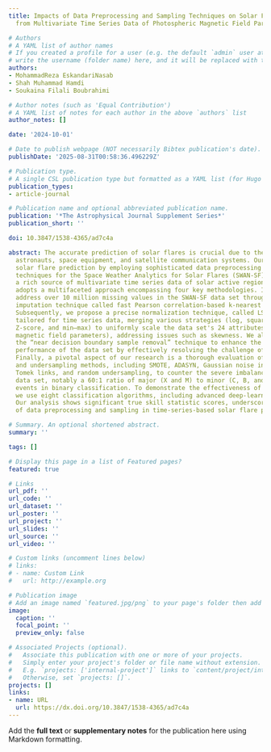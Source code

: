 ```yaml
---
title: Impacts of Data Preprocessing and Sampling Techniques on Solar Flare Prediction
  from Multivariate Time Series Data of Photospheric Magnetic Field Parameters

# Authors
# A YAML list of author names
# If you created a profile for a user (e.g. the default `admin` user at `content/authors/admin/`), 
# write the username (folder name) here, and it will be replaced with their full name and linked to their profile.
authors:
- MohammadReza EskandariNasab
- Shah Muhammad Hamdi
- Soukaina Filali Boubrahimi

# Author notes (such as 'Equal Contribution')
# A YAML list of notes for each author in the above `authors` list
author_notes: []

date: '2024-10-01'

# Date to publish webpage (NOT necessarily Bibtex publication's date).
publishDate: '2025-08-31T00:58:36.496229Z'

# Publication type.
# A single CSL publication type but formatted as a YAML list (for Hugo requirements).
publication_types:
- article-journal

# Publication name and optional abbreviated publication name.
publication: '*The Astrophysical Journal Supplement Series*'
publication_short: ''

doi: 10.3847/1538-4365/ad7c4a

abstract: The accurate prediction of solar flares is crucial due to their risks to
  astronauts, space equipment, and satellite communication systems. Our research enhances
  solar flare prediction by employing sophisticated data preprocessing and sampling
  techniques for the Space Weather Analytics for Solar Flares (SWAN-SF) data set,
  a rich source of multivariate time series data of solar active regions. Our study
  adopts a multifaceted approach encompassing four key methodologies. Initially, we
  address over 10 million missing values in the SWAN-SF data set through our innovative
  imputation technique called fast Pearson correlation-based k-nearest neighbors imputation.
  Subsequently, we propose a precise normalization technique, called LSBZM normalization,
  tailored for time series data, merging various strategies (log, square root, Box–Cox,
  Z-score, and min–max) to uniformly scale the data set's 24 attributes (photospheric
  magnetic field parameters), addressing issues such as skewness. We also explore
  the “near decision boundary sample removal” technique to enhance the classification
  performance of the data set by effectively resolving the challenge of class overlap.
  Finally, a pivotal aspect of our research is a thorough evaluation of diverse oversampling
  and undersampling methods, including SMOTE, ADASYN, Gaussian noise injection, TimeGAN,
  Tomek links, and random undersampling, to counter the severe imbalance in the SWAN-SF
  data set, notably a 60:1 ratio of major (X and M) to minor (C, B, and FQ) flaring
  events in binary classification. To demonstrate the effectiveness of our methods,
  we use eight classification algorithms, including advanced deep-learning-based architectures.
  Our analysis shows significant true skill statistic scores, underscoring the importance
  of data preprocessing and sampling in time-series-based solar flare prediction.

# Summary. An optional shortened abstract.
summary: ''

tags: []

# Display this page in a list of Featured pages?
featured: true

# Links
url_pdf: ''
url_code: ''
url_dataset: ''
url_poster: ''
url_project: ''
url_slides: ''
url_source: ''
url_video: ''

# Custom links (uncomment lines below)
# links:
# - name: Custom Link
#   url: http://example.org

# Publication image
# Add an image named `featured.jpg/png` to your page's folder then add a caption below.
image:
  caption: ''
  focal_point: ''
  preview_only: false

# Associated Projects (optional).
#   Associate this publication with one or more of your projects.
#   Simply enter your project's folder or file name without extension.
#   E.g. `projects: ['internal-project']` links to `content/project/internal-project/index.md`.
#   Otherwise, set `projects: []`.
projects: []
links:
- name: URL
  url: https://dx.doi.org/10.3847/1538-4365/ad7c4a
---
```


Add the **full text** or **supplementary notes** for the publication here using Markdown formatting.
